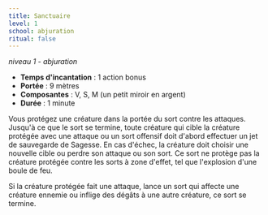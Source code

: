 ```yaml
---
title: Sanctuaire
level: 1
school: abjuration
ritual: false
---
```

*niveau 1 - abjuration*

- **Temps d'incantation** : 1 action bonus
- **Portée** : 9 mètres
- **Composantes** : V, S, M (un petit miroir en argent)
- **Durée** : 1 minute

Vous protégez une créature dans la portée du sort contre les attaques. Jusqu'à ce que le sort se termine, toute créature qui cible la créature protégée avec une attaque ou un sort offensif doit d'abord effectuer un jet de sauvegarde de Sagesse. En cas d'échec, la créature doit choisir une nouvelle cible ou perdre son attaque ou son sort. Ce sort ne protège pas la créature protégée contre les sorts à zone d'effet, tel que l'explosion d'une boule de feu.

Si la créature protégée fait une attaque, lance un sort qui affecte une créature ennemie ou inflige des dégâts à une autre créature, ce sort se termine.